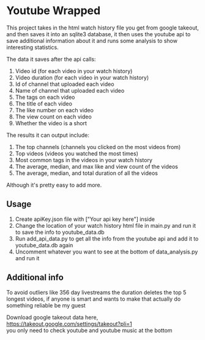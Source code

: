 # Youtube Wrapped

This project takes in the html watch history file you get from google takeout,
and then saves it into an sqlite3 database, it then uses the youtube api to save additional information
about it and runs some analysis to show interesting statistics. <br>

The data it saves after the api calls:
1. Video id (for each video in your watch history)
2. Video duration (for each video in your watch history)
3. Id of channel that uploaded each video
4. Name of channel that uploaded each video
5. The tags on each video
6. The title of each video
7. The like number on each video
8. The view count on each video
9. Whether the video is a short

The results it can output include:
1. The top channels (channels you clicked on the most videos from)
2. Top videos (videos you watched the most times)
3. Most common tags in the videos in your watch history
4. The average, median, and max like and view count of the videos
5. The average, median, and total duration of all the videos <br>

Although it's pretty easy to add more.

## Usage
1. Create apiKey.json file with ["Your api key here"] inside
2. Change the location of your watch history html file in main.py and run it
to save the info to youtube_data.db
3. Run add_api_data.py to get all the info from the youtube api and add it to youtube_data.db again
4. Uncomment whatever you want to see at the bottom of data_analysis.py and run it

## Additional info

To avoid outliers like 356 day livestreams the duration deletes the top 5 longest videos, if
anyone is smart and wants to make that actually do something reliable be my guest

Download google takeout data here, https://takeout.google.com/settings/takeout?pli=1  
you only need to check youtube and youtube music at the bottom